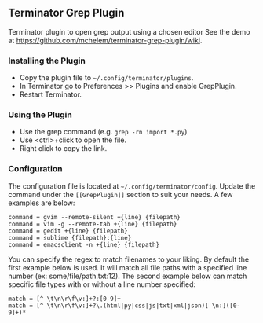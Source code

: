 Terminator Grep Plugin
----------------------
Terminator plugin to open grep output using a chosen editor
See the demo at https://github.com/mchelem/terminator-grep-plugin/wiki.


### Installing the Plugin ###
* Copy the plugin file to `~/.config/terminator/plugins`.
* In Terminator go to Preferences >> Plugins and enable GrepPlugin.
* Restart Terminator.


### Using the Plugin ###
- Use the grep command (e.g. <code>grep -rn import *.py</code>)
- Use &lt;ctrl&gt;+click to open the file.
- Right click to copy the link.


### Configuration ###
The configuration file is located at `~/.config/terminator/config`. Update
the command under the `[[GrepPlugin]]` section to suit your needs. A few
examples are below:

    command = gvim --remote-silent +{line} {filepath} 
    command = vim -g --remote-tab +{line} {filepath} 
    command = gedit +{line} {filepath} 
    command = sublime {filepath}:{line}
    command = emacsclient -n +{line} {filepath}

You can specify the regex to match filenames to your liking. By default the
first example below is used. It will match all file paths with a specified
line number (ex: some/file/path.txt:12). The second example below can match
specific file types with or without a line number specified:

    match = [^ \t\n\r\f\v:]+?:[0-9]+
    match = [^ \t\n\r\f\v:]+?\.(html|py|css|js|txt|xml|json)[ \n:]([0-9]+)*
